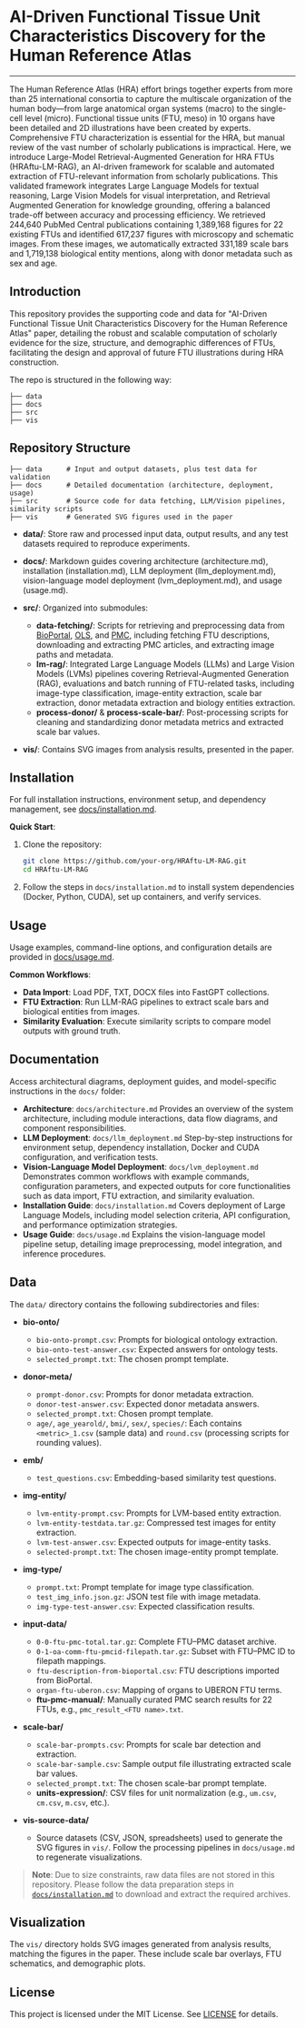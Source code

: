 # AI-Driven Functional Tissue Unit Characteristics Discovery for the Human Reference Atlas

---

The Human Reference Atlas (HRA) effort brings together experts from more than 25 international consortia to capture the multiscale organization of the human body—from large anatomical organ systems (macro) to the single-cell level (micro). Functional tissue units (FTU, meso) in 10 organs have been detailed and 2D illustrations have been created by experts. Comprehensive FTU characterization is essential for the HRA, but manual review of the vast number of scholarly publications is impractical. Here, we introduce Large-Model Retrieval-Augmented Generation for HRA FTUs (HRAftu-LM-RAG), an AI-driven framework for scalable and automated extraction of FTU-relevant information from scholarly publications. This validated framework integrates Large Language Models for textual reasoning, Large Vision Models for visual interpretation, and Retrieval Augmented Generation for knowledge grounding, offering a balanced trade-off between accuracy and processing efficiency. We retrieved 244,640 PubMed Central publications containing 1,389,168 figures for 22 existing FTUs and identified 617,237 figures with microscopy and schematic images. From these images, we automatically extracted 331,189 scale bars and 1,719,138 biological entity mentions, along with donor metadata such as sex and age. 


## Introduction
This repository provides the supporting code and data for "AI-Driven Functional Tissue Unit Characteristics Discovery for the Human Reference Atlas" paper, detailing the robust and scalable computation of scholarly evidence for the size, structure, and demographic differences of FTUs, facilitating the design and approval of future FTU illustrations during HRA construction.

The repo is structured in the following way:
```
├── data
├── docs
├── src
├── vis
```

## Repository Structure

```plain
├── data      # Input and output datasets, plus test data for validation
├── docs      # Detailed documentation (architecture, deployment, usage)
├── src       # Source code for data fetching, LLM/Vision pipelines, similarity scripts
├── vis       # Generated SVG figures used in the paper
```

* **data/**: Store raw and processed input data, output results, and any test datasets required to reproduce experiments.
* **docs/**: Markdown guides covering architecture (architecture.md), installation (installation.md), LLM deployment (llm\_deployment.md), vision-language model deployment (lvm\_deployment.md), and usage (usage.md).
* **src/**: Organized into submodules:

  * **data-fetching/**: Scripts for retrieving and preprocessing data from [BioPortal](https://bioportal.bioontology.org/), [OLS](https://www.ebi.ac.uk/ols4/), and [PMC](https://pmc.ncbi.nlm.nih.gov/), including fetching FTU descriptions, downloading and extracting PMC articles, and extracting image paths and metadata.
  * **lm-rag/**: Integrated Large Language Models (LLMs) and Large Vision Models (LVMs) pipelines covering Retrieval-Augmented Generation (RAG), evaluations and batch running of FTU-related tasks, including image-type classification, image-entity extraction, scale bar extraction, donor metadata extraction and biology entities extraction.
  * **process-donor/** & **process-scale-bar/**: Post-processing scripts for cleaning and standardizing donor metadata metrics and extracted scale bar values.
* **vis/**: Contains SVG images from analysis results, presented in the paper.

## Installation

For full installation instructions, environment setup, and dependency management, see [docs/installation.md](docs/installation.md).

**Quick Start**:

1. Clone the repository:

   ```bash
   git clone https://github.com/your-org/HRAftu-LM-RAG.git
   cd HRAftu-LM-RAG
   ```
2. Follow the steps in `docs/installation.md` to install system dependencies (Docker, Python, CUDA), set up containers, and verify services.

## Usage

Usage examples, command-line options, and configuration details are provided in [docs/usage.md](docs/usage.md).

**Common Workflows**:

* **Data Import**: Load PDF, TXT, DOCX files into FastGPT collections.
* **FTU Extraction**: Run LLM-RAG pipelines to extract scale bars and biological entities from images.
* **Similarity Evaluation**: Execute similarity scripts to compare model outputs with ground truth.

## Documentation

Access architectural diagrams, deployment guides, and model-specific instructions in the `docs/` folder:

* **Architecture**: `docs/architecture.md` Provides an overview of the system architecture, including module interactions, data flow diagrams, and component responsibilities.
* **LLM Deployment**: `docs/llm_deployment.md` Step-by-step instructions for environment setup, dependency installation, Docker and CUDA configuration, and verification tests.
* **Vision-Language Model Deployment**: `docs/lvm_deployment.md` Demonstrates common workflows with example commands, configuration parameters, and expected outputs for core functionalities such as data import, FTU extraction, and similarity evaluation.
* **Installation Guide**: `docs/installation.md` Covers deployment of Large Language Models, including model selection criteria, API configuration, and performance optimization strategies.
* **Usage Guide**: `docs/usage.md` Explains the vision-language model pipeline setup, detailing image preprocessing, model integration, and inference procedures.

## Data

The `data/` directory contains the following subdirectories and files:

* **bio-onto/**

  * `bio-onto-prompt.csv`: Prompts for biological ontology extraction.
  * `bio-onto-test-answer.csv`: Expected answers for ontology tests.
  * `selected_prompt.txt`: The chosen prompt template.

* **donor-meta/**

  * `prompt-donor.csv`: Prompts for donor metadata extraction.
  * `donor-test-answer.csv`: Expected donor metadata answers.
  * `selected_prompt.txt`: Chosen prompt template.
  * `age/`, `age_yearold/`, `bmi/`, `sex/`, `species/`: Each contains `<metric>_1.csv` (sample data) and `round.csv` (processing scripts for rounding values).

* **emb/**

  * `test_questions.csv`: Embedding-based similarity test questions.

* **img-entity/**

  * `lvm-entity-prompt.csv`: Prompts for LVM-based entity extraction.
  * `lvm-entity-testdata.tar.gz`: Compressed test images for entity extraction.
  * `lvm-test-answer.csv`: Expected outputs for image-entity tasks.
  * `selected-prompt.txt`: The chosen image-entity prompt template.

* **img-type/**

  * `prompt.txt`: Prompt template for image type classification.
  * `test_img_info.json.gz`: JSON test file with image metadata.
  * `img-type-test-answer.csv`: Expected classification results.

* **input-data/**

  * `0-0-ftu-pmc-total.tar.gz`: Complete FTU–PMC dataset archive.
  * `0-1-oa-comm-ftu-pmcid-filepath.tar.gz`: Subset with FTU–PMC ID to filepath mappings.
  * `ftu-description-from-bioportal.csv`: FTU descriptions imported from BioPortal.
  * `organ-ftu-uberon.csv`: Mapping of organs to UBERON FTU terms.
  * **ftu-pmc-manual/**: Manually curated PMC search results for 22 FTUs, e.g., `pmc_result_<FTU name>.txt`.

* **scale-bar/**

  * `scale-bar-prompts.csv`: Prompts for scale bar detection and extraction.
  * `scale-bar-sample.csv`: Sample output file illustrating extracted scale bar values.
  * `selected_prompt.txt`: The chosen scale-bar prompt template.
  * **units-expression/**: CSV files for unit normalization (e.g., `um.csv`, `cm.csv`, `m.csv`, etc.).

* **vis-source-data/**

  * Source datasets (CSV, JSON, spreadsheets) used to generate the SVG figures in `vis/`. Follow the processing pipelines in `docs/usage.md` to regenerate visualizations.

> **Note**: Due to size constraints, raw data files are not stored in this repository. Please follow the data preparation steps in [`docs/installation.md`](docs/installation.md) to download and extract the required archives.

## Visualization

The `vis/` directory holds SVG images generated from analysis results, matching the figures in the paper. These include scale bar overlays, FTU schematics, and demographic plots.

## License

This project is licensed under the MIT License. See [LICENSE](LICENSE) for details.
